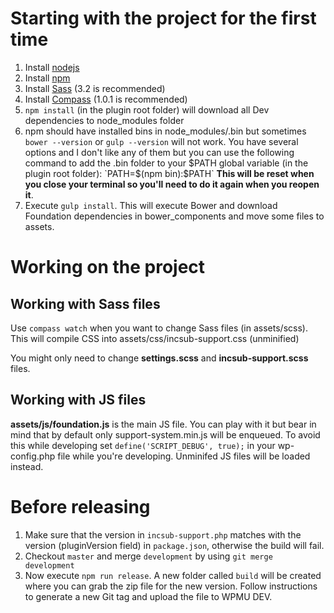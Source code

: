# Starting with the project for the first time

1. Install [nodejs](https://nodejs.org/download/)
2. Install [npm](https://github.com/npm/npm)
3. Install [Sass](http://sass-lang.com/install) (3.2 is recommended)
4. Install [Compass](http://compass-style.org/install/) (1.0.1 is recommended)
5. `npm install` (in the plugin root folder) will download all Dev dependencies to node_modules folder
6. npm should have installed bins in node_modules/.bin but sometimes `bower --version` or `gulp --version` will not work. You have several options and I don't like any of them but you can use the following command to add the .bin folder to your $PATH global variable (in the plugin root folder):
`PATH=$(npm bin):$PATH` **This will be reset when you close your terminal so you'll need to do it again when you reopen it**.
7. Execute `gulp install`. This will execute Bower and download Foundation dependencies in bower_components and move some files to assets.


# Working on the project
## Working with Sass files
Use `compass watch` when you want to change Sass files (in assets/scss). This will compile CSS into assets/css/incsub-support.css (unminified)

You might only need to change **settings.scss** and **incsub-support.scss** files.

## Working with JS files
**assets/js/foundation.js** is the main JS file. You can play with it but bear in mind that by default only support-system.min.js will be enqueued.
To avoid this while developing set `define('SCRIPT_DEBUG', true);` in your wp-config.php file while you're developing. Unminifed JS files will be loaded instead.


# Before releasing
1. Make sure that the version in `incsub-support.php` matches with the version (pluginVersion field) in `package.json`, otherwise the build will fail.
2. Checkout `master` and merge `development` by using `git merge development`
3. Now execute `npm run release`. A new folder called `build` will be created where you can grab the zip file for the new version. Follow instructions to generate a new Git tag and upload the file to WPMU DEV.





